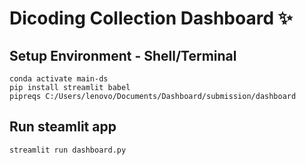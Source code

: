 # Dicoding Collection Dashboard ✨

## Setup Environment - Shell/Terminal
```
conda activate main-ds
pip install streamlit babel
pipreqs C:/Users/lenovo/Documents/Dashboard/submission/dashboard
```

## Run steamlit app
```
streamlit run dashboard.py
```
